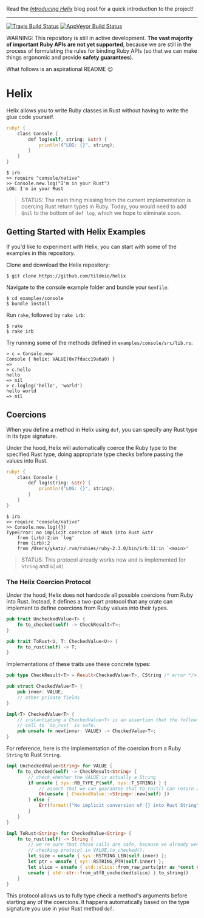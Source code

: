 Read the [*Introducing Helix*](http://blog.skylight.io/introducing-helix/) blog post for a quick introduction to the project!

* * *

[![Travis Build Status](https://travis-ci.org/tildeio/helix.svg?branch=master)](https://travis-ci.org/tildeio/helix)
[![AppVeyor Build Status](https://ci.appveyor.com/api/projects/status/github/tildeio/helix?branch=master&svg=true)](https://ci.appveyor.com/project/wagenet/helix)

WARNING: This repository is still in active development. **The vast majority of important Ruby
APIs are not yet supported**, because we are still in the process of formulating the rules for
binding Ruby APIs (so that we can make things ergonomic and provide **safety guarantees**).

What follows is an aspirational README :wink:

# Helix

Helix allows you to write Ruby classes in Rust without having to write the glue code yourself.

```rust
ruby! {
    class Console {
        def log(self, string: &str) {
            println!("LOG: {}", string);
        }
    }
}
```

```shell
$ irb
>> require "console/native"
>> Console.new.log("I'm in your Rust")
LOG: I'm in your Rust
```

> STATUS: The main thing missing from the current implementation is coercing Rust return types in Ruby. Today, you would need to add `Qnil` to the bottom of `def log`, which we hope to eliminate soon.

## Getting Started with Helix Examples
If you'd like to experiment with Helix, you can start with some of the examples in this repository.

Clone and download the Helix repository:
```shell
$ git clone https://github.com/tildeio/helix
```

Navigate to the console example folder and bundle your `Gemfile`:
```shell
$ cd examples/console
$ bundle install
```

Run `rake`, followed by `rake irb`:
```shell
$ rake
$ rake irb
```

Try running some of the methods defined in `examples/console/src/lib.rs`:
```shell
> c = Console.new
Console { helix: VALUE(0x7fdacc19a6a0) }
=>
> c.hello
hello
=> nil
> c.loglog('hello', 'world')
hello world
=> nil
```

## Coercions

When you define a method in Helix using `def`, you can specify any Rust type in its type signature.

Under the hood, Helix will automatically coerce the Ruby type to the specified Rust type, doing appropriate type checks before passing the values into Rust.

```rust
ruby! {
    class Console {
        def log(string: &str) {
            println!("LOG: {}", string);
        }
    }
}
```

```shell
$ irb
>> require "console/native"
>> Console.new.log({})
TypeError: no implicit coercion of Hash into Rust &str
	from (irb):2:in `log'
	from (irb):2
	from /Users/ykatz/.rvm/rubies/ruby-2.3.0/bin/irb:11:in `<main>'
```

> STATUS: This protocol already works now and is implemented for `String` and `&[u8]`

### The Helix Coercion Protocol

Under the hood, Helix does not hardcode all possible coercions from Ruby into Rust. Instead, it defines a two-part protocol that any crate can implement to define coercions from Ruby values into their types.

```rust
pub trait UncheckedValue<T> {
    fn to_checked(self) -> CheckResult<T>;
}

pub trait ToRust<U, T: CheckedValue<U>> {
    fn to_rust(self) -> T;
}
```

Implementations of these traits use these concrete types:

```rust
pub type CheckResult<T> = Result<CheckedValue<T>, CString /* error */>;

pub struct CheckedValue<T> {
    pub inner: VALUE;
    // other private fields
}

impl<T> CheckedValue<T> {
    // instantiating a CheckedValue<T> is an assertion that the follow-up
    // call to `to_rust` is safe.
    pub unsafe fn new(inner: VALUE) -> CheckedValue<T>;
}
```

For reference, here is the implementation of the coercion from a Ruby `String` to Rust `String`.

```rust
impl UncheckedValue<String> for VALUE {
    fn to_checked(self) -> CheckResult<String> {
        // check whether the VALUE is actually a String
        if unsafe { sys::RB_TYPE_P(self, sys::T_STRING) } {
            // assert that we can guarantee that to_rust() can return a Rust String safely
            Ok(unsafe { CheckedValue::<String>::new(self) })
        } else {
            Err(format!("No implicit conversion of {} into Rust String", "?"))
        }
    }
}

impl ToRust<String> for CheckedValue<String> {
    fn to_rust(self) -> String {
        // we're sure that these calls are safe, because we already went through the type
        // checking protocol in VALUE.to_checked().
        let size = unsafe { sys::RSTRING_LEN(self.inner) };
        let ptr = unsafe { sys::RSTRING_PTR(self.inner) };
        let slice = unsafe { std::slice::from_raw_parts(ptr as *const u8, size as usize) };
        unsafe { std::str::from_utf8_unchecked(slice) }.to_string()
    }
}
```

This protocol allows us to fully type check a method's arguments before starting any of the coercions. It happens automatically based on the type signature you use in your Rust method `def`.
